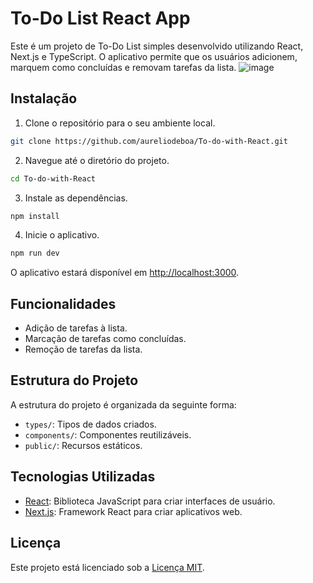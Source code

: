 # To-Do List React App

Este é um projeto de To-Do List simples desenvolvido utilizando React, Next.js e TypeScript. O aplicativo permite que os usuários adicionem, marquem como concluídas e removam tarefas da lista.
![image](https://github.com/aureliodeboa/To-do-with-React/assets/53971991/09ac41cb-d979-44f1-bc6f-a9fcc6729eac)

## Instalação

1. Clone o repositório para o seu ambiente local.

```bash
git clone https://github.com/aureliodeboa/To-do-with-React.git
```

2. Navegue até o diretório do projeto.

```bash
cd To-do-with-React
```

3. Instale as dependências.

```bash
npm install


```

4. Inicie o aplicativo.

```bash
npm run dev

```

O aplicativo estará disponível em [http://localhost:3000](http://localhost:3000).

## Funcionalidades

- Adição de tarefas à lista.
- Marcação de tarefas como concluídas.
- Remoção de tarefas da lista.

## Estrutura do Projeto

A estrutura do projeto é organizada da seguinte forma:

- `types/`: Tipos de dados criados.
- `components/`: Componentes reutilizáveis.
- `public/`: Recursos estáticos.

## Tecnologias Utilizadas

- [React](https://reactjs.org/): Biblioteca JavaScript para criar interfaces de usuário.
- [Next.js](https://nextjs.org/): Framework React para criar aplicativos web.


## Licença

Este projeto está licenciado sob a [Licença MIT](LICENSE).
